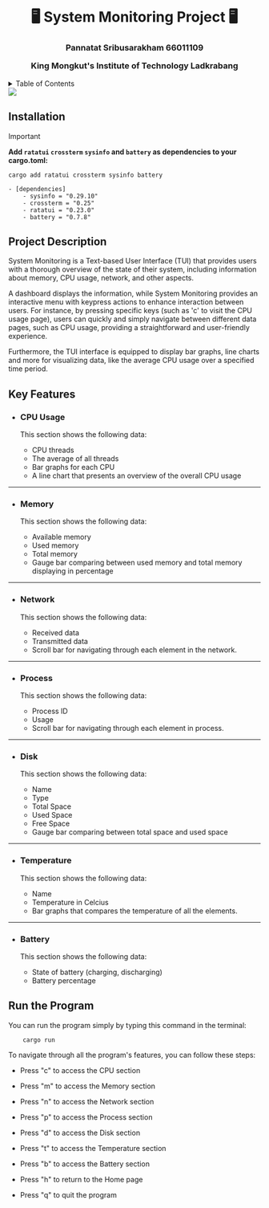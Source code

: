 <h1 align="center">🖥️ System Monitoring Project 🖥️ </h1>

<h3 align="center">
Pannatat Sribusarakham 66011109

King Mongkut's Institute of Technology Ladkrabang</h3>
<details> 
<summary> Table of Contents </summary>

* [Installation](#installation)
* [Project Description](#project-description)
* [Key Features](#key-features)
    * [CPU Usage](#cpu-usage)
    * [Memory](#memory)
    * [Network](#network)
    * [Process](#process)
    * [Disk](#disk)
    * [Temperature](#temperature)
    * [Battery](#battery)
* [Run the Program](#run-the-program)
</details>

<img src="vdo/all.gif"/>

## Installation

>[!IMPORTANT]
> **Add `ratatui` `crossterm` `sysinfo` and `battery` as dependencies to your cargo.toml:**

```
cargo add ratatui crossterm sysinfo battery
```

```
- [dependencies]
    - sysinfo = "0.29.10"
    - crossterm = "0.25"
    - ratatui = "0.23.0"
    - battery = "0.7.8"
```

## Project Description

System Monitoring is a Text-based User Interface (TUI) that provides users with a thorough overview of the state of their system, including information about memory, CPU usage, network, and other aspects.

A dashboard displays the information, while System Monitoring provides an interactive menu with keypress actions to enhance interaction between users. For instance, by pressing specific keys (such as 'c' to visit the CPU usage page), users can quickly and simply navigate between different data pages, such as CPU usage, providing a straightforward and user-friendly experience.

Furthermore, the TUI interface is equipped to display bar graphs, line charts and more for visualizing data, like the average CPU usage over a specified time period.

## Key Features

- ### CPU Usage
    This section shows the following data:

    - CPU threads
    - The average of all threads
    - Bar graphs for each CPU
    - A line chart that presents an overview of the overall CPU usage
___

- ### Memory
    This section shows the following data:

    - Available memory
    - Used memory
    - Total memory
    - Gauge bar comparing between used memory and total memory displaying in percentage
---

* ### Network
    This section shows the following data:

    - Received data
    - Transmitted data
    - Scroll bar for navigating through each element in the network.
---

* ### Process
    This section shows the following data:

    - Process ID
    - Usage
    - Scroll bar for navigating through each element in process.

--- 

* ### Disk
    This section shows the following data:

    - Name
    - Type
    - Total Space
    - Used Space
    - Free Space
    - Gauge bar comparing between total space and used space

---

* ### Temperature
    This section shows the following data:

    - Name
    - Temperature in Celcius
    - Bar graphs that compares the temperature of all the elements.

---

* ### Battery
    This section shows the following data:
    
    - State of battery (charging, discharging)
    - Battery percentage

## Run the Program
You can run the program simply by typing this command in the terminal:

        cargo run

To navigate through all the program's features, you can follow these steps:

- Press "c" to access the CPU section

- Press "m" to access the Memory section

- Press "n" to access the Network section

- Press "p" to access the Process section

- Press "d" to access the Disk section

- Press "t" to access the Temperature section

- Press "b" to access the Battery section

- Press "h" to return to the Home page

- Press "q" to quit the program
